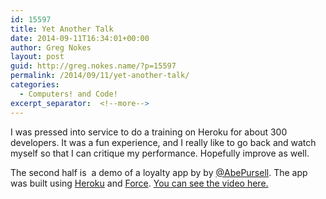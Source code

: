 ```yaml
---
id: 15597
title: Yet Another Talk
date: 2014-09-11T16:34:01+00:00
author: Greg Nokes
layout: post
guid: http://greg.nokes.name/?p=15597
permalink: /2014/09/11/yet-another-talk/
categories:
  - Computers! and Code!
excerpt_separator:  <!--more-->
---
```

I was pressed into service to do a training on Heroku for about 300 developers. It was a fun experience, and I really like to go back and watch myself so that I can critique my performance. Hopefully improve as well.

<!--more-->


The second half is  a demo of a loyalty app by by <a href="https://twitter.com/AbePursell" target="_blank">@AbePursell</a>. The app was built using <a href="http://heroku.com">Heroku</a> and <a href="http://salesforce.com">Force</a>.
<a href="http://vimeo.com/102756160" >You can see the video here.</a> 

